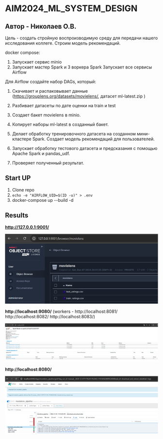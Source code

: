 # AIM2024_ML_SYSTEM_DESIGN
## Автор - Николаев О.В. 
Цель - создать стройную воспроизводимую среду для передачи нашего исследования коллеге. Строим модель рекомендаций.

docker compose:

1) Запускает сервис minio
2) Запускает мастер Spark и 3 воркера Spark Запускает все сервисы Airflow

Для Airflow создайте набор DAGs, который:

1) Скачивает и распаковывает данные (https://grouplens.org/datasets/movielens/, датасет  ml-latest.zip )
 
2) Разбивает датасеты по дате оценки на train и test
 
3) Создает бакет movielens в minio.
   
4) Копирует наборы ml-latest в созданный бакет.
   
5) Делает обработку тренировочного датасета на созданном мини-кластере Spark. Создает модель рекомендаций для пользователей.
6) Запускает обработку тестового датасета и предсказания с помощью Apache Spark и pandas_udf.
7) Проверяет полученный результат.

## Start UP

1) Clone repo
2) `echo -e "AIRFLOW_UID=$(ID -u)" > .env`
3) docker-compose up --build -d

## Results

**http://127.0.0.1:9001/**
<!-- #region -->
<p align="center">
<img  src="pictures/minio.png">
</p>

**http://localhost:9080/** (workers - http://localhost:8081/ http://localhost:8082/ http://localhost:8083/)
<!-- #region -->
<p align="center">
<img  src="pictures/spark.png">
</p>

**http://localhost:8080/**
<!-- #region -->
<p align="center">
<img  src="pictures/airflow.png">
</p>
